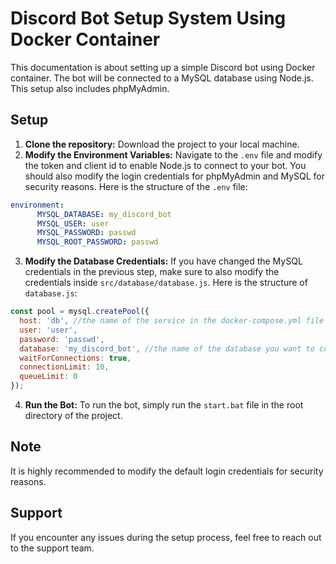 # Discord Bot Setup System Using Docker Container

This documentation is about setting up a simple Discord bot using Docker container. The bot will be connected to a MySQL database using Node.js. This setup also includes phpMyAdmin.

## Setup
1. **Clone the repository:** Download the project to your local machine.
2. **Modify the Environment Variables:** Navigate to the `.env` file and modify the token and client id to enable Node.js to connect to your bot. You should also modify the login credentials for phpMyAdmin and MySQL for security reasons. Here is the structure of the `.env` file:

```yaml
environment:
      MYSQL_DATABASE: my_discord_bot
      MYSQL_USER: user
      MYSQL_PASSWORD: passwd
      MYSQL_ROOT_PASSWORD: passwd
```

3. **Modify the Database Credentials:** If you have changed the MySQL credentials in the previous step, make sure to also modify the credentials inside `src/database/database.js`. Here is the structure of `database.js`:

```js
const pool = mysql.createPool({
  host: 'db', //the name of the service in the docker-compose.yml file
  user: 'user', 
  password: 'passwd',
  database: 'my_discord_bot', //the name of the database you want to connect to
  waitForConnections: true,
  connectionLimit: 10,
  queueLimit: 0
});
```

4. **Run the Bot:** To run the bot, simply run the `start.bat` file in the root directory of the project.

## Note
It is highly recommended to modify the default login credentials for security reasons.

## Support
If you encounter any issues during the setup process, feel free to reach out to the support team.
